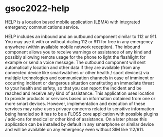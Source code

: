 # gsoc2022-help
HELP is a location based mobile application (LBMA) with integrated emergency communications service.

HELP includes an inbound and an outbound component similar to 112 or 911. You may use it with or without dialing 112 or 911 for free in any emergency anywhere (within available mobile network reception). The inbound component allows you to receive warnings or assistance of any kind and possibly allowing remote usage for the phone to light the flashlight for example or send a voice message.  The outbound component will sent automatically location and other data if they are available (from any connected device like smartwatches or other health / sport devices) via multiple technologies and communication channels in case of imminent or occurring incident or dangerous situation constituting an immediate threat to your health and safety, so that you can report the incident and be reached and receive any kind of assistance.
This application uses location to provide products or services based on information obtained from one or more smart devices. However, implementation and execution of these services may raise users privacy concerns related to sensitive information being handled so it has to be a FLOSS core application with possible plugins / add-ons for medical or other kind of assistance.
On a later phase this application can be installed by default in any smartphone or similar device and will be available on any emergency even without SIM like 112/911.
